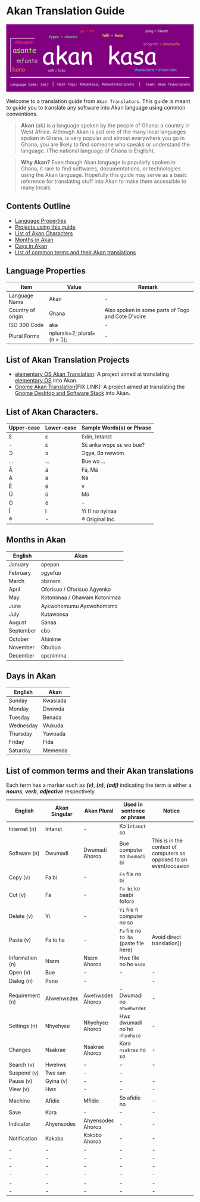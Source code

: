 # Akan Translation Guide

![Gnome Akan Translation Page](images/akan-banner.png)

Welcome to a translation guide from `Akan Translators`. This guide is meant to guide you to translate any software into Akan language using common conventions.

> **Akan** (ak) is a language spoken by the people of Ghana: a country in West Africa. Although Akan is just one of the many local languages spoken in Ghana, is very popular and almost everywhere you go in Ghana, you are likely to find someone who speaks or understand the language. (The national language of Ghana is English).

> **Why Akan?** Even though Akan language is popularly spoken in Ghana, it rare to find softwares, documentations, or technologies using the Akan language. Hopefully this guide may serve as a basic reference for translating stuff into Akan to make them accessible to many locals.

## Contents Outline

- [Language Properties](#language-properties)
- [Projects using this guide](#projects)
- [List of Akan Characters](#akan-characters)
- [Months in Akan](#months)
- [Days in Akan](#days)
- [List of common terms and their Akan translations](#terms)

<span id="language-properties">
</span>

## Language Properties

Item              | Value                       | Remark
----------------- | --------------------------- | --------------------------------------------------
Language Name     | Akan                        | -
Country of origin | Ghana                       | Also spoken in some parts of Togo and Cote D'voire
ISO 300 Code      | aka                         | -
Plural Forms      | nplurals=2; plural=(n > 1); | -

<span id="projects">
</span>

## List of Akan Translation Projects

- [elementary OS Akan Translation](https:github.com/laberba/elementaryOS-akan-guide): A project aimed at translating [elementary OS](https://elementary.io) into Akan.
- [Gnome Akan Translation](https:github.com/laberba/gnome-akan-guide)[FIX LINK]: A project aimed at translating the [Gnome Desktop and Software Stack](https://gnome.org) into Akan.

<span id="akan-characters">
</span>

## List of Akan Characters.

Upper-case | Lower-case | Sample Words(s) or Phrase
---------- | ---------- | -------------------------
Ɛ          | ɛ          | Ɛdin, Intanɛt
-          | έ          | Sέ anka wopɛ sɛ wo bue?
Ɔ          | ɔ          | Ɔgya, Bɔ nwwom
...        | ...        | Bue wɔ ...
Ã          | ã         | Fã, Mã
Á          | á          | Ná
É          | é          | v
Ũ          | ũ          | Mũ
Õ          | õ          | -
Ĩ          | ĩ          | Yi fĩ no nyinaa
®          | -          | ® Original Inc.

<span id="months">
</span>

## Months in Akan

English   | Akan
--------- | ----------------------------
January   | ɔpepɔn
February  | ɔgyefuo
March     | ɔbɛnem
April     | Oforisuo / Oforisuo Agyenkɔ
May       | Kotonimaa / Ohawam Kotonimaa
June      | Ayɛwohomumu Ayɛwohomɔmɔ
July      | Kutawonsa
August    | Sanaa
September | ɛbɔ
October   | Ahinime
November  | Obubuo
December  | ɔpɛnimma

## Days in Akan

<span id="days">
</span>

English   | Akan
--------- | --------
Sunday    | Kwasiada
Monday    | Dwowda
Tuesday   | Benada
Wednesday | Wukuda
Thursday  | Yawoada
Friday    | Fida
Saturday  | Memenda

<span id="terms">
</span>

## List of common terms and their Akan translations

Each term has a marker such as **_(v)_**, **_(n)_**, **_(adj)_** indicating the term is either a **_nouns_**, **_verb_**, **_adjective_** respectively.

English         | Akan Singular | Akan Plural       | Used in sentence or phrase             | Notice
--------------- | ------------- | ----------------- | -------------------------------------- | -------------------------------------------------------------------
Internet (n)    | Intanɛt       | -                 | Kɔ `Intanɛt` so
Software (n)    | Dwumadi       | Dwumadi Ahoroɔ    | Bue computer so `dwumadi` bi           | This is in the context of computers as opposed to an event/occasion
Copy (v)        | Fa bi         | -                 | `Fa` file no bi                        |
Cut (v)         | Fa            | -                 | `Fa bi` kɔ baabi foforɔ                |
Delete (v)      | Yi            | -                 | `Yi` file fi computer no so            |
Paste (v)       | Fa to ha      | -                 | `Fa` file no `to ha` (paste file here) | Avoid direct translation])
Information (n) | Nsɛm          | Nsɛm Ahoroɔ       | Hwɛ file no ho `nsɛm`                  |
Open (v)        | Bue           | -                 | -                                      | -
Dialog (n)      | Pono          | -                 |                                        | -
Requirement (n) | Ahwehwɛdeɛ    | Awehwɛdeɛ Ahoroɔ  | - Dwumadi no `ahwehwɛdeɛ`              | -
Settings (n)    | Nhyehyɛe      | Nhyehyɛe Ahoroɔ   | Hwɛ dwumadi no ho `nhyehyɛe`           | -
Changes         | Nsakrae       | Nsakrae Ahoroɔ    | Kora `nsakrae` no so                   | -
Search (v)      | Hwehwɛ        | -                 | -                                      | -
Suspend (v)     | Twe san       | -                 | -                                      |
Pause (v)       | Gyina (v)     | -                 | -                                      | -
View (v)        | Hwɛ           | -                 | -                                      | -
Machine         | Afidie        | Mfidie            | Sɔ afidie no                           | -
Save            | Kora          | -                 | -                                      | -
Indicator       | Ahyensodeɛ    | Ahyensodeɛ Ahoroɔ | -                                      | -
Notification    | Kɔkɔbɔ        | Kɔkɔbɔ Ahoroɔ     | -                                      | -
-               | -             | -                 | -                                      | -
-               | -             | -                 | -                                      | -
-               | -             | -                 | -                                      | -
-               | -             | -                 | -                                      | -
-               | -             | -                 | -                                      | -
-               | -             | -                 | -                                      | -
